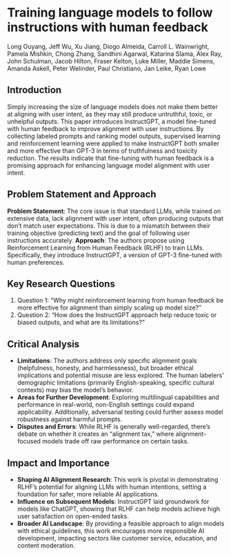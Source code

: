 # Training language models to follow instructions with human feedback

Long Ouyang, Jeff Wu, Xu Jiang, Diogo Almeida, Carroll L. Wainwright, Pamela Mishkin, Chong Zhang, Sandhini Agarwal, Katarina Slama, Alex Ray, John Schulman, Jacob Hilton, Fraser Kelton, Luke Miller, Maddie Simens, Amanda Askell, Peter Welinder, Paul Christiano, Jan Leike, Ryan Lowe

## Introduction
Simply increasing the size of language models does not make them better at aligning with user intent, as they may still produce untruthful, toxic, or unhelpful outputs. This paper introduces InstructGPT, a model fine-tuned with human feedback to improve alignment with user instructions. By collecting labeled prompts and ranking model outputs, supervised learning and reinforcement learning were applied to make InstructGPT both smaller and more effective than GPT-3 in terms of truthfulness and toxicity reduction. The results indicate that fine-tuning with human feedback is a promising approach for enhancing language model alignment with user intent.

## Problem Statement and Approach
**Problem Statement**: The core issue is that standard LLMs, while trained on extensive data, lack alignment with user intent, often producing outputs that don’t match user expectations. This is due to a mismatch between their training objective (predicting text) and the goal of following user instructions accurately.
**Approach**: The authors propose using Reinforcement Learning from Human Feedback (RLHF) to train LLMs. Specifically, they introduce InstructGPT, a version of GPT-3 fine-tuned with human preferences.

## Key Research Questions
1. Question 1: “Why might reinforcement learning from human feedback be more effective for alignment than simply scaling up model size?”
2. Question 2: “How does the InstructGPT approach help reduce toxic or biased outputs, and what are its limitations?”


## Critical Analysis
* **Limitations**: The authors address only specific alignment goals (helpfulness, honesty, and harmlessness), but broader ethical implications and potential misuse are less explored. The human labelers’ demographic limitations (primarily English-speaking, specific cultural contexts) may bias the model’s behavior.
* **Areas for Further Development**: Exploring multilingual capabilities and performance in real-world, non-English settings could expand applicability. Additionally, adversarial testing could further assess model robustness against harmful prompts.
* **Disputes and Errors**: While RLHF is generally well-regarded, there’s debate on whether it creates an “alignment tax,” where alignment-focused models trade off raw performance on certain tasks.


## Impact and Importance
* **Shaping AI Alignment Research**: This work is pivotal in demonstrating RLHF’s potential for aligning LLMs with human intentions, setting a foundation for safer, more reliable AI applications.
* **Influence on Subsequent Models**: InstructGPT laid groundwork for models like ChatGPT, showing that RLHF can help models achieve high user satisfaction on open-ended tasks.
* **Broader AI Landscape**: By providing a feasible approach to align models with ethical guidelines, this work encourages more responsible AI development, impacting sectors like customer service, education, and content moderation.
